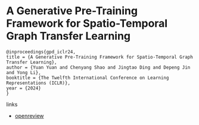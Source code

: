 # A Generative Pre-Training Framework for Spatio-Temporal Graph Transfer Learning

```
@inproceedings{gpd_iclr24,
title = {A Generative Pre-Training Framework for Spatio-Temporal Graph Transfer Learning},
author = {Yuan Yuan and Chenyang Shao and Jingtao Ding and Depeng Jin and Yong Li},
booktitle = {The Twelfth International Conference on Learning Representations (ICLR)},
year = {2024}
}
```

links
- [openreview](https://openreview.net/forum?id=QyFm3D3Tzi)
